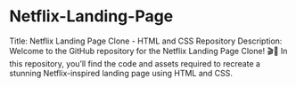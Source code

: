 # Netflix-Landing-Page
Title: Netflix Landing Page Clone - HTML and CSS Repository  Description: Welcome to the GitHub repository for the Netflix Landing Page Clone! 🎬🍿
In this repository, you’ll find the code and assets required to recreate a stunning Netflix-inspired landing page using HTML and CSS.


